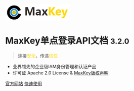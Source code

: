 ![logo](/static/images/logo_maxkey.png)

# MaxKey单点登录API文档 <small>3.2.0</small>

> 连接<span style="color: #FFD700;">安全</span>，传递<span style="color: #FFD700;">信任</span>

- 业界领先的企业级IAM身份管理和认证产品
- 许可证 Apache 2.0 License & [MaxKey版权声明](https://www.maxkey.top/zh/about/licenses.html)

[官方网站](https://www.maxkey.top/)
[快速使用](https://www.maxkey.top/zh/conf/tutorial.html)